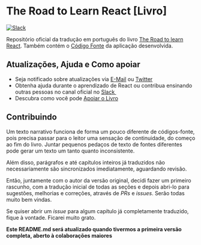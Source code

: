 # The Road to Learn React [Livro]

[![Slack][image-1]][1]

Repositório oficial da tradução em português do livro [The Road to learn React][2]. Também contém o [Código Fonte][3] da aplicação desenvolvida.

## Atualizações, Ajuda e Como apoiar

* Seja notificado sobre atualizações via [E-Mail][4] ou [Twitter][5]
* Obtenha ajuda durante o aprendizado de React ou contribua ensinando outras pessoas no canal oficial no [Slack ][6]
* Descubra como você pode [Apoiar o Livro][7]

## Contribuindo

Um texto narrativo funciona de forma um pouco diferente de códigos-fonte, pois precisa passar para o leitor uma sensação de continuidade, do começo ao fim do livro. Juntar pequenos pedaços de texto de fontes diferentes pode gerar um texto um tanto quanto inconsistente.

Além disso, parágrafos e até capítulos inteiros já traduzidos não necessariamente são sincronizados imediatamente, aguardando revisão.

Então, juntamente com o autor da versão original, decidi fazer um primeiro rascunho, com a tradução inicial de todas as seções e depois abri-lo para sugestões, melhorias e correções, através de _PRs_ e _issues_. Serão todas muito bem vindas.

Se quiser abrir um _issue_ para algum capítulo já completamente traduzido, fique à vontade. Ficarei muito grato.

**Este README.md será atualizado quando tivermos a primeira versão completa, aberto à colaborações maiores**

[1]:	https://slack-the-road-to-learn-react.wieruch.com/
[2]:	https://www.robinwieruch.de/the-road-to-learn-react/ "O Caminho para aprender Re"
[3]:	https://github.com/rwieruch/hackernews-client
[4]:	https://www.getrevue.co/profile/rwieruch
[5]:	https://twitter.com/rwieruch
[6]:	https://slack-the-road-to-learn-react.wieruch.com/
[7]:	https://www.robinwieruch.de/about/

[image-1]:	https://slack-the-road-to-learn-react.wieruch.com/badge.svg